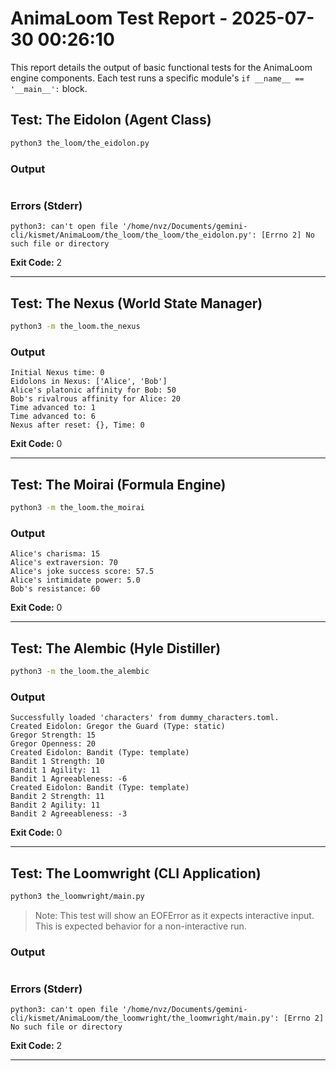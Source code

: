 # AnimaLoom Test Report - 2025-07-30 00:26:10
This report details the output of basic functional tests for the AnimaLoom engine components.
Each test runs a specific module's `if __name__ == '__main__':` block.

## Test: The Eidolon (Agent Class)
```bash
python3 the_loom/the_eidolon.py
```
### Output
```
```
### Errors (Stderr)
```
python3: can't open file '/home/nvz/Documents/gemini-cli/kismet/AnimaLoom/the_loom/the_loom/the_eidolon.py': [Errno 2] No such file or directory
```
**Exit Code:** 2

---

## Test: The Nexus (World State Manager)
```bash
python3 -m the_loom.the_nexus
```
### Output
```
Initial Nexus time: 0
Eidolons in Nexus: ['Alice', 'Bob']
Alice's platonic affinity for Bob: 50
Bob's rivalrous affinity for Alice: 20
Time advanced to: 1
Time advanced to: 6
Nexus after reset: {}, Time: 0
```
**Exit Code:** 0

---

## Test: The Moirai (Formula Engine)
```bash
python3 -m the_loom.the_moirai
```
### Output
```
Alice's charisma: 15
Alice's extraversion: 70
Alice's joke success score: 57.5
Alice's intimidate power: 5.0
Bob's resistance: 60
```
**Exit Code:** 0

---

## Test: The Alembic (Hyle Distiller)
```bash
python3 -m the_loom.the_alembic
```
### Output
```
Successfully loaded 'characters' from dummy_characters.toml.
Created Eidolon: Gregor the Guard (Type: static)
Gregor Strength: 15
Gregor Openness: 20
Created Eidolon: Bandit (Type: template)
Bandit 1 Strength: 10
Bandit 1 Agility: 11
Bandit 1 Agreeableness: -6
Created Eidolon: Bandit (Type: template)
Bandit 2 Strength: 11
Bandit 2 Agility: 11
Bandit 2 Agreeableness: -3
```
**Exit Code:** 0

---

## Test: The Loomwright (CLI Application)
```bash
python3 the_loomwright/main.py
```
> Note: This test will show an EOFError as it expects interactive input. This is expected behavior for a non-interactive run.

### Output
```
```
### Errors (Stderr)
```
python3: can't open file '/home/nvz/Documents/gemini-cli/kismet/AnimaLoom/the_loomwright/the_loomwright/main.py': [Errno 2] No such file or directory
```
**Exit Code:** 2

---

